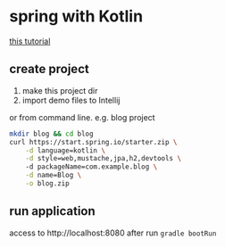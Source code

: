 # spring with Kotlin
[this tutorial](https://spring.io/guides/tutorials/spring-boot-kotlin/)

## create project
1. make this project dir
2. import demo files to Intellij

or from command line. e.g. blog project
```bash
mkdir blog && cd blog
curl https://start.spring.io/starter.zip \
    -d language=kotlin \
    -d style=web,mustache,jpa,h2,devtools \ 
    -d packageName=com.example.blog \
    -d name=Blog \
    -o blog.zip
```

## run application
access to http://localhost:8080 after run `gradle bootRun`
